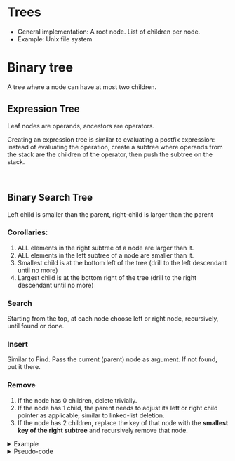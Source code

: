 # Trees 
- General implementation: A root node. List of children per node. 
- Example: Unix file system

# Binary tree
A tree where a node can have at most two children.

## Expression Tree
Leaf nodes are operands, ancestors are operators.

Creating an expression tree is similar to evaluating a postfix expression: instead of evaluating the operation, create a subtree where operands from the stack are the children of the operator, then push the subtree on the stack.

<br>

## Binary Search Tree
Left child is smaller than the parent, right-child is larger than the parent

### Corollaries: 
1. ALL elements in the right subtree of a node are larger than it. 
2. ALL elements in the left subtree of a node are smaller than it.
3. Smallest child is at the bottom left of the tree (drill to the left descendant until no more)
4. Largest child is at the bottom right of the tree (drill to the right descendant until no more)

### Search
Starting from the top, at each node choose left or right node, recursively, until found or done.

### Insert
Similar to Find. Pass the current (parent) node as argument. If not found, put it there.

### Remove
1. If the node has 0 children, delete trivially.
2. If the node has 1 child, the parent needs to adjust its left or right child pointer as applicable, similar to linked-list deletion.
3. If the node has 2 children, replace the key of that node with the **smallest key of the right subtree** and recursively remove that node.

<details>
<summary>Example</summary>

To delete "2":
1. Find "2" - has two children.
2. Find the smallest node on the right 
   1. "3" is found - has one child "4"
   2. To remove "3", left of "5" becomes "4"
3. Replace "2" with "3"


```
	      6                              6
       /     \                        /     \
      2       8                      3       8
   /      \                       /     \ 
  1        5          -->        1       5
         /                              /
       3                               4
  	    \
         4
```

</details>

<details>
<summary>Pseudo-code</summary>

```
Remove (key, node)
	if  node == null
		error
	elseif (key < node.key)
		Remove (key, node.left)
	elseif (key > node.key)
		Remove (key, node.right)
	elseif (node.left != null && node.right != null)
		// Two children
		tmpNode = FindMin(node.right)
		node.key = tmpNode.key;
		// node.data = tmpNode.data;
		Remove (tmpNode.Key, node.right)
	else
		// 0 or 1 child
		tmpNode = node;
		if (node.left == null)
			node = node.right     // This works in c++ because node is passed in as a reference to a pointer
		else if (node.right == null)
			node = node.Left;
       delete tmpNode
```

</details>